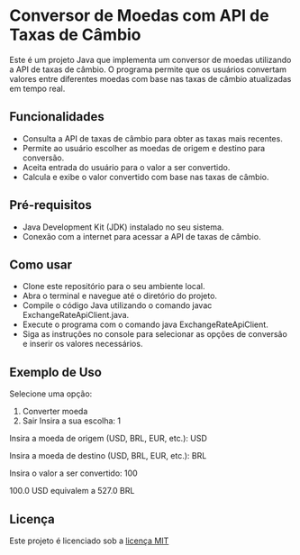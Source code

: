 # Conversor de Moedas com API de Taxas de Câmbio
  Este é um projeto Java que implementa um conversor de moedas utilizando a API de taxas de câmbio. O programa permite que os usuários convertam valores entre diferentes moedas com base nas taxas de câmbio atualizadas em tempo real.

## Funcionalidades
- Consulta a API de taxas de câmbio para obter as taxas mais recentes.
- Permite ao usuário escolher as moedas de origem e destino para conversão.
- Aceita entrada do usuário para o valor a ser convertido.
- Calcula e exibe o valor convertido com base nas taxas de câmbio.
  
## Pré-requisitos
- Java Development Kit (JDK) instalado no seu sistema.
- Conexão com a internet para acessar a API de taxas de câmbio.

## Como usar
- Clone este repositório para o seu ambiente local.
- Abra o terminal e navegue até o diretório do projeto.
- Compile o código Java utilizando o comando javac ExchangeRateApiClient.java.
- Execute o programa com o comando java ExchangeRateApiClient.
- Siga as instruções no console para selecionar as opções de conversão e inserir os valores necessários.

## Exemplo de Uso

Selecione uma opção:
1. Converter moeda
2. Sair
Insira a sua escolha: 1

Insira a moeda de origem (USD, BRL, EUR, etc.): USD

Insira a moeda de destino (USD, BRL, EUR, etc.): BRL

Insira o valor a ser convertido: 100

100.0 USD equivalem a 527.0 BRL

## Licença
Este projeto é licenciado sob a [licença MIT](https://opensource.org/license/mit)

